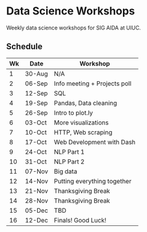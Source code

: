 # Data Science Workshops
Weekly data science workshops for SIG AIDA at UIUC.

## Schedule
| Wk | Date   | Workshop                                                 |
|----|--------|----------------------------------------------------------|
| 1  | 30-Aug | N/A |
| 2  | 06-Sep | Info meeting + Projects poll |
| 3  | 12-Sep | SQL |
| 4  | 19-Sep | Pandas, Data cleaning |
| 5  | 26-Sep | Intro to plot.ly |
| 6  | 03-Oct | More visualizations |
| 7  | 10-Oct | HTTP, Web scraping |
| 8  | 17-Oct | Web Development with Dash |
| 9  | 24-Oct | NLP Part 1 |
| 10 | 31-Oct | NLP Part 2 |
| 11 | 07-Nov | Big data |
| 12 | 14-Nov | Putting everything together |
| 13 | 21-Nov | Thanksgiving Break |
| 14 | 28-Nov | Thanksgiving Break |
| 15 | 05-Dec | TBD |
| 16 | 12-Dec | Finals! Good Luck! |
